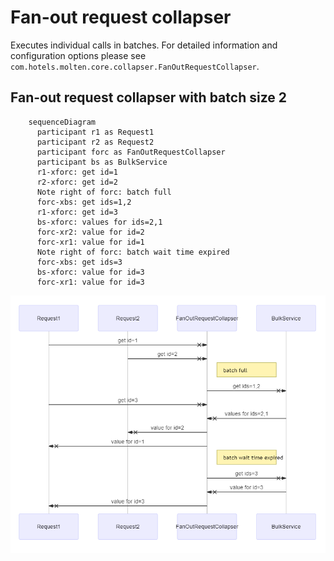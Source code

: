 # Fan-out request collapser
Executes individual calls in batches. 
For detailed information and configuration options please see `com.hotels.molten.core.collapser.FanOutRequestCollapser`.

## Fan-out request collapser with batch size 2

```mermaid
    sequenceDiagram
      participant r1 as Request1
      participant r2 as Request2
      participant forc as FanOutRequestCollapser
      participant bs as BulkService
      r1-xforc: get id=1
      r2-xforc: get id=2
      Note right of forc: batch full
      forc-xbs: get ids=1,2
      r1-xforc: get id=3
      bs-xforc: values for ids=2,1
      forc-xr2: value for id=2
      forc-xr1: value for id=1
      Note right of forc: batch wait time expired
      forc-xbs: get ids=3
      bs-xforc: value for id=3
      forc-xr1: value for id=3
```

![](fan_out_request_collapser.png)
